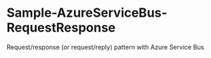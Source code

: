 # Sample-AzureServiceBus-RequestResponse
Request/response (or request/reply) pattern with Azure Service Bus
